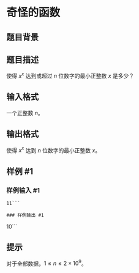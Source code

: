 # 奇怪的函数

## 题目背景



## 题目描述

使得 $x^x$ 达到或超过 $n$ 位数字的最小正整数 $x$ 是多少？


## 输入格式

一个正整数 $n$。


## 输出格式

使得 $x^x$ 达到 $n$ 位数字的最小正整数 $x$。


## 样例 #1

### 样例输入 #1
```
11```

### 样例输出 #1

```
10```

## 提示

对于全部数据，$1\le n\le 2\times 10^9$。


